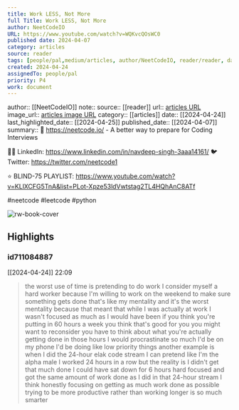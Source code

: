 ```yaml
---
title: Work LESS, Not More
full Title: Work LESS, Not More
author: NeetCodeIO
URL: https://www.youtube.com/watch?v=WQKvcQOsWC0
published date: 2024-04-07
category: articles
source: reader
tags: [people/pal,medium/articles, author/NeetCodeIO, reader/reader, date/2024-04-25, area/reader]
created: 2024-04-24
assignedTo: people/pal
priority: P4
work: document
---
```

author:: [[NeetCodeIO]]
note:: 
source:: [[reader]]
url:: [articles URL](https://www.youtube.com/watch?v=WQKvcQOsWC0)
image_url:: [articles image URL](https://i.ytimg.com/vi/WQKvcQOsWC0/maxres2.jpg?sqp=-oaymwEoCIAKENAF8quKqQMcGADwAQH4AbYIgAKAD4oCDAgAEAEYRiBZKGUwDw==&rs=AOn4CLAHmp8uBFVXNWaZMdJ0GVlop1T_lw)
category:: [[articles]]
date:: [[2024-04-24]]
last_highlighted_date:: [[2024-04-25]]
published_date:: [[2024-04-07]]
summary:: 🚀 https://neetcode.io/ - A better way to prepare for Coding Interviews


🧑‍💼 LinkedIn: https://www.linkedin.com/in/navdeep-singh-3aaa14161/
🐦 Twitter: https://twitter.com/neetcode1


⭐ BLIND-75 PLAYLIST: https://www.youtube.com/watch?v=KLlXCFG5TnA&list=PLot-Xpze53ldVwtstag2TL4HQhAnC8ATf


#neetcode #leetcode #python


![rw-book-cover](https://i.ytimg.com/vi/WQKvcQOsWC0/maxres2.jpg?sqp=-oaymwEoCIAKENAF8quKqQMcGADwAQH4AbYIgAKAD4oCDAgAEAEYRiBZKGUwDw==&rs=AOn4CLAHmp8uBFVXNWaZMdJ0GVlop1T_lw)

## Highlights
### id711084887
[[2024-04-24]] 22:09
> the worst use of time is pretending to do work I consider myself a hard worker because I'm willing to work on the weekend to make sure something gets done that's like my mentality and it's the worst mentality because that meant that while I was actually at work I wasn't focused as much as I would have been if you think you're putting in 60 hours a week you think that's good for you you might want to reconsider you have to think about what you're actually getting done in those hours I would procrastinate so much I'd be on my phone I'd be doing like low priority things
> another example is when I did the 24-hour elak code stream I can pretend like I'm the alpha male I worked 24 hours in a row but the reality is I didn't get that much done I could have sat down for 6 hours hard focused and got the same amount of work done as I did in that 24-hour stream I think honestly focusing on getting as much work done as possible trying to be more productive rather than working longer is so much smarter


